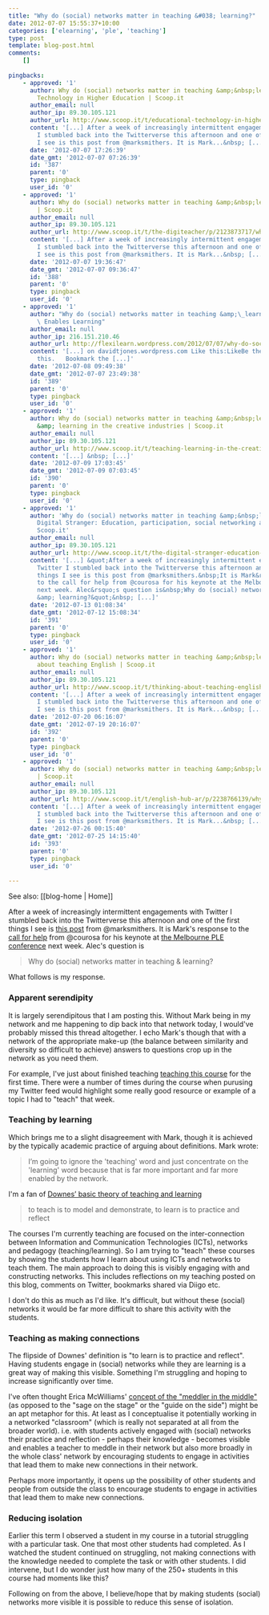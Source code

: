 ```yaml
---
title: "Why do (social) networks matter in teaching &#038; learning?"
date: 2012-07-07 15:55:37+10:00
categories: ['elearning', 'ple', 'teaching']
type: post
template: blog-post.html
comments:
    []
    
pingbacks:
    - approved: '1'
      author: Why do (social) networks matter in teaching &amp;&nbsp;learning? | Educational
        Technology in Higher Education | Scoop.it
      author_email: null
      author_ip: 89.30.105.121
      author_url: http://www.scoop.it/t/educational-technology-in-higher-education/p/2123303662/why-do-social-networks-matter-in-teaching-learning
      content: '[...] After a week of increasingly intermittent engagements with Twitter
        I stumbled back into the Twitterverse this afternoon and one of the first things
        I see is this post from @marksmithers. It is Mark...&nbsp; [...]'
      date: '2012-07-07 17:26:39'
      date_gmt: '2012-07-07 07:26:39'
      id: '387'
      parent: '0'
      type: pingback
      user_id: '0'
    - approved: '1'
      author: Why do (social) networks matter in teaching &amp;&nbsp;learning? | The DigiTeacher
        | Scoop.it
      author_email: null
      author_ip: 89.30.105.121
      author_url: http://www.scoop.it/t/the-digiteacher/p/2123873717/why-do-social-networks-matter-in-teaching-learning
      content: '[...] After a week of increasingly intermittent engagements with Twitter
        I stumbled back into the Twitterverse this afternoon and one of the first things
        I see is this post from @marksmithers. It is Mark...&nbsp; [...]'
      date: '2012-07-07 19:36:47'
      date_gmt: '2012-07-07 09:36:47'
      id: '388'
      parent: '0'
      type: pingback
      user_id: '0'
    - approved: '1'
      author: "Why do (social) networks matter in teaching &amp;\_learning? | Flexibility\
        \ Enables Learning"
      author_email: null
      author_ip: 216.151.210.46
      author_url: http://flexilearn.wordpress.com/2012/07/07/why-do-social-networks-matter-in-teaching-learning/
      content: '[...] on davidtjones.wordpress.com Like this:LikeBe the first to like
        this.   Bookmark the [...]'
      date: '2012-07-08 09:49:38'
      date_gmt: '2012-07-07 23:49:38'
      id: '389'
      parent: '0'
      type: pingback
      user_id: '0'
    - approved: '1'
      author: Why do (social) networks matter in teaching &amp;&nbsp;learning? | Teaching
        &amp; learning in the creative industries | Scoop.it
      author_email: null
      author_ip: 89.30.105.121
      author_url: http://www.scoop.it/t/teaching-learning-in-the-creative-industries/p/2135409389/why-do-social-networks-matter-in-teaching-learning
      content: '[...] &nbsp; [...]'
      date: '2012-07-09 17:03:45'
      date_gmt: '2012-07-09 07:03:45'
      id: '390'
      parent: '0'
      type: pingback
      user_id: '0'
    - approved: '1'
      author: 'Why do (social) networks matter in teaching &amp;&nbsp;learning? | The
        Digital Stranger: Education, participation, social networking and creativity |
        Scoop.it'
      author_email: null
      author_ip: 89.30.105.121
      author_url: http://www.scoop.it/t/the-digital-stranger-education-participation-social-networking-and-creativity/p/2160089644/why-do-social-networks-matter-in-teaching-learning
      content: '[...] &quot;After a week of increasingly intermittent engagements with
        Twitter I stumbled back into the Twitterverse this afternoon and one of the first
        things I see is this post from @marksmithers.&nbsp;It is Mark&rsquo;s response
        to the call for help from @courosa for his keynote at the Melbourne PLE conference
        next week. Alec&rsquo;s question is&nbsp;Why do (social) networks matter in teaching
        &amp; learning?&quot;&nbsp; [...]'
      date: '2012-07-13 01:08:34'
      date_gmt: '2012-07-12 15:08:34'
      id: '391'
      parent: '0'
      type: pingback
      user_id: '0'
    - approved: '1'
      author: Why do (social) networks matter in teaching &amp;&nbsp;learning? | Thinking
        about teaching English | Scoop.it
      author_email: null
      author_ip: 89.30.105.121
      author_url: http://www.scoop.it/t/thinking-about-teaching-english/p/2203719282/why-do-social-networks-matter-in-teaching-learning
      content: '[...] After a week of increasingly intermittent engagements with Twitter
        I stumbled back into the Twitterverse this afternoon and one of the first things
        I see is this post from @marksmithers. It is Mark...&nbsp; [...]'
      date: '2012-07-20 06:16:07'
      date_gmt: '2012-07-19 20:16:07'
      id: '392'
      parent: '0'
      type: pingback
      user_id: '0'
    - approved: '1'
      author: Why do (social) networks matter in teaching &amp;&nbsp;learning? | English.hub.ar
        | Scoop.it
      author_email: null
      author_ip: 89.30.105.121
      author_url: http://www.scoop.it/t/english-hub-ar/p/2238766139/why-do-social-networks-matter-in-teaching-learning
      content: '[...] After a week of increasingly intermittent engagements with Twitter
        I stumbled back into the Twitterverse this afternoon and one of the first things
        I see is this post from @marksmithers. It is Mark...&nbsp; [...]'
      date: '2012-07-26 00:15:40'
      date_gmt: '2012-07-25 14:15:40'
      id: '393'
      parent: '0'
      type: pingback
      user_id: '0'
    
---
```


See also: [[blog-home | Home]]

After a week of increasingly intermittent engagements with Twitter I stumbled back into the Twitterverse this afternoon and one of the first things I see is [this post](http://www.masmithers.com/2012/07/05/why-do-social-networks-matter-in-teaching-learning/) from @marksmithers. It is Mark's response to the [call for help](http://educationaltechnology.ca/couros/2091) from @courosa for his keynote at [the Melbourne PLE conference](http://pleconf.org/category/ple-conference/melbourne/) next week. Alec's question is

> Why do (social) networks matter in teaching & learning?

What follows is my response.

### Apparent serendipity

It is largely serendipitous that I am posting this. Without Mark being in my network and me happening to dip back into that network today, I would've probably missed this thread altogether. I echo Mark's though that with a network of the appropriate make-up (the balance between similarity and diversity so difficult to achieve) answers to questions crop up in the network as you need them.

For example, I've just about finished teaching [teaching this course](http://www.usq.edu.au/course/synopses/2012/EDC3100.html) for the first time. There were a number of times during the course when purusing my Twitter feed would highlight some really good resource or example of a topic I had to "teach" that week.

### Teaching by learning

Which brings me to a slight disagreement with Mark, though it is achieved by the typically academic practice of arguing about definitions. Mark wrote:

> I’m going to ignore the 'teaching' word and just concentrate on the 'learning' word because that is far more important and far more enabled by the network.

I'm a fan of [Downes’ basic theory of teaching and learning](http://halfanhour.blogspot.com/2007/02/what-connectivism-is.html)

> to teach is to model and demonstrate, to learn is to practice and reflect

The courses I'm currently teaching are focused on the inter-connection between Information and Communication Technologies (ICTs), networks and pedagogy (teaching/learning). So I am trying to "teach" these courses by showing the students how I learn about using ICTs and networks to teach them. The main approach to doing this is visibly engaging with and constructing networks. This includes reflections on my teaching posted on this blog, comments on Twitter, bookmarks shared via Diigo etc.

I don't do this as much as I'd like. It's difficult, but without these (social) networks it would be far more difficult to share this activity with the students.

### Teaching as making connections

The flipside of Downes' definition is "to learn is to practice and reflect". Having students engage in (social) networks while they are learning is a great way of making this visible. Something I'm struggling and hoping to increase significantly over time.

I've often thought Erica McWilliams' [concept of the "meddler in the middle"](http://www.vcu.edu/cte/workshops/teaching_learning/2011_resources/sagetoguidetomeddler.pdf) (as opposed to the "sage on the stage" or the "guide on the side") might be an apt metaphor for this. At least as I conceptualise it potentially working in a networked "classroom" (which is really not separated at all from the broader world). i.e. with students actively engaged with (social) networks their practice and reflection - perhaps their knowledge - becomes visible and enables a teacher to meddle in their network but also more broadly in the whole class' network by encouraging students to engage in activities that lead them to make new connections in their network.

Perhaps more importantly, it opens up the possibility of other students and people from outside the class to encourage students to engage in activities that lead them to make new connections.

### Reducing isolation

Earlier this term I observed a student in my course in a tutorial struggling with a particular task. One that most other students had completed. As I watched the student continued on struggling, not making connections with the knowledge needed to complete the task or with other students. I did intervene, but I do wonder just how many of the 250+ students in this course had moments like this?

Following on from the above, I believe/hope that by making students (social) networks more visible it is possible to reduce this sense of isolation.